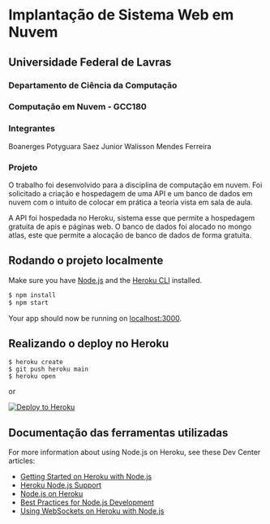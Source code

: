 # Implantação de Sistema Web em Nuvem
## Universidade Federal de Lavras
### Departamento de Ciência da Computação
### Computação em Nuvem - GCC180

### Integrantes
Boanerges Potyguara Saez Junior
Walisson Mendes Ferreira


### Projeto
O trabalho foi desenvolvido para a disciplina de computação em nuvem. Foi solicitado a criação e hospedagem de uma API e um banco de dados em nuvem com o intuito de colocar em prática a teoria vista em sala de aula.

A API foi hospedada no Heroku, sistema esse que permite a hospedagem gratuita de apis e páginas web. O banco de dados foi alocado no mongo atlas, este que permite a alocação de banco de dados de forma gratuita.


## Rodando o projeto localmente

Make sure you have [Node.js](http://nodejs.org/) and the [Heroku CLI](https://cli.heroku.com/) installed.

```sh
$ npm install
$ npm start
```

Your app should now be running on [localhost:3000](http://localhost:3000/).

## Realizando o deploy no Heroku

```
$ heroku create
$ git push heroku main
$ heroku open
```
or

[![Deploy to Heroku](https://www.herokucdn.com/deploy/button.svg)](https://heroku.com/deploy)

## Documentação das ferramentas utilizadas

For more information about using Node.js on Heroku, see these Dev Center articles:

- [Getting Started on Heroku with Node.js](https://devcenter.heroku.com/articles/getting-started-with-nodejs)
- [Heroku Node.js Support](https://devcenter.heroku.com/articles/nodejs-support)
- [Node.js on Heroku](https://devcenter.heroku.com/categories/nodejs)
- [Best Practices for Node.js Development](https://devcenter.heroku.com/articles/node-best-practices)
- [Using WebSockets on Heroku with Node.js](https://devcenter.heroku.com/articles/node-websockets)
